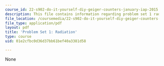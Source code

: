 ```yaml
---
course_id: 22-s902-do-it-yourself-diy-geiger-counters-january-iap-2015
description: This file contains information regarding problem set 1 radiation.
file_location: /coursemedia/22-s902-do-it-yourself-diy-geiger-counters-january-iap-2015/01e2cfbc0d36d37bb61bef40a3381d58_MIT22_S902IAP15_pset01.pdf
file_type: application/pdf
layout: pdf
title: 'Problem Set 1: Radiation'
type: course
uid: 01e2cfbc0d36d37bb61bef40a3381d58

---
```

None